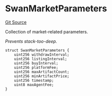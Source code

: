 # SwanMarketParameters
[Git Source](https://github.com/firstbatchxyz/swan-contracts/blob/cfde01cea84285a32250228f5358ebebeb0fc85a/src/SwanManager.sol)

Collection of market-related parameters.

*Prevents stack-too-deep.*


```solidity
struct SwanMarketParameters {
    uint256 withdrawInterval;
    uint256 listingInterval;
    uint256 buyInterval;
    uint256 platformFee;
    uint256 maxArtifactCount;
    uint256 minArtifactPrice;
    uint256 timestamp;
    uint8 maxAgentFee;
}
```

